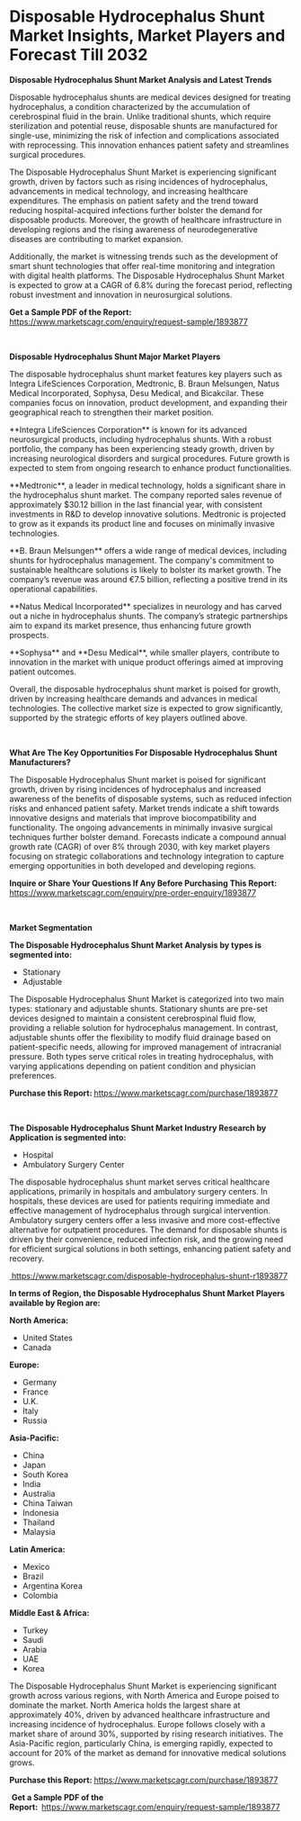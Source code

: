 <p><h1>Disposable Hydrocephalus Shunt Market Insights, Market Players and Forecast Till 2032</h1></p><p><strong>Disposable Hydrocephalus Shunt Market Analysis and Latest Trends</strong></p>
<p><p>Disposable hydrocephalus shunts are medical devices designed for treating hydrocephalus, a condition characterized by the accumulation of cerebrospinal fluid in the brain. Unlike traditional shunts, which require sterilization and potential reuse, disposable shunts are manufactured for single-use, minimizing the risk of infection and complications associated with reprocessing. This innovation enhances patient safety and streamlines surgical procedures.</p><p>The Disposable Hydrocephalus Shunt Market is experiencing significant growth, driven by factors such as rising incidences of hydrocephalus, advancements in medical technology, and increasing healthcare expenditures. The emphasis on patient safety and the trend toward reducing hospital-acquired infections further bolster the demand for disposable products. Moreover, the growth of healthcare infrastructure in developing regions and the rising awareness of neurodegenerative diseases are contributing to market expansion.</p><p>Additionally, the market is witnessing trends such as the development of smart shunt technologies that offer real-time monitoring and integration with digital health platforms. The Disposable Hydrocephalus Shunt Market is expected to grow at a CAGR of 6.8% during the forecast period, reflecting robust investment and innovation in neurosurgical solutions.</p></p>
<p><strong>Get a Sample PDF of the Report:&nbsp;</strong> <a href="https://www.marketscagr.com/enquiry/request-sample/1893877?utm_campaign=2467&utm_medium=2&utm_source=Github&utm_content=ia&utm_term=14042025&utm_id=disposable-hydrocephalus-shunt">https://www.marketscagr.com/enquiry/request-sample/1893877</a></p>
<p>&nbsp;</p>
<p><strong>Disposable Hydrocephalus Shunt Major Market Players</strong></p>
<p><p>The disposable hydrocephalus shunt market features key players such as Integra LifeSciences Corporation, Medtronic, B. Braun Melsungen, Natus Medical Incorporated, Sophysa, Desu Medical, and Bicakcilar. These companies focus on innovation, product development, and expanding their geographical reach to strengthen their market position.</p><p>**Integra LifeSciences Corporation** is known for its advanced neurosurgical products, including hydrocephalus shunts. With a robust portfolio, the company has been experiencing steady growth, driven by increasing neurological disorders and surgical procedures. Future growth is expected to stem from ongoing research to enhance product functionalities.</p><p>**Medtronic**, a leader in medical technology, holds a significant share in the hydrocephalus shunt market. The company reported sales revenue of approximately $30.12 billion in the last financial year, with consistent investments in R&D to develop innovative solutions. Medtronic is projected to grow as it expands its product line and focuses on minimally invasive technologies.</p><p>**B. Braun Melsungen** offers a wide range of medical devices, including shunts for hydrocephalus management. The company's commitment to sustainable healthcare solutions is likely to bolster its market growth. The company’s revenue was around €7.5 billion, reflecting a positive trend in its operational capabilities.</p><p>**Natus Medical Incorporated** specializes in neurology and has carved out a niche in hydrocephalus shunts. The company’s strategic partnerships aim to expand its market presence, thus enhancing future growth prospects. </p><p>**Sophysa** and **Desu Medical**, while smaller players, contribute to innovation in the market with unique product offerings aimed at improving patient outcomes. </p><p>Overall, the disposable hydrocephalus shunt market is poised for growth, driven by increasing healthcare demands and advances in medical technologies. The collective market size is expected to grow significantly, supported by the strategic efforts of key players outlined above.</p></p>
<p>&nbsp;</p>
<p><strong>What Are The Key Opportunities For Disposable Hydrocephalus Shunt Manufacturers?</strong></p>
<p><p>The Disposable Hydrocephalus Shunt market is poised for significant growth, driven by rising incidences of hydrocephalus and increased awareness of the benefits of disposable systems, such as reduced infection risks and enhanced patient safety. Market trends indicate a shift towards innovative designs and materials that improve biocompatibility and functionality. The ongoing advancements in minimally invasive surgical techniques further bolster demand. Forecasts indicate a compound annual growth rate (CAGR) of over 8% through 2030, with key market players focusing on strategic collaborations and technology integration to capture emerging opportunities in both developed and developing regions.</p></p>
<p><strong>Inquire or Share Your Questions If Any Before Purchasing This Report:</strong> <a href="https://www.marketscagr.com/enquiry/pre-order-enquiry/1893877?utm_campaign=2467&utm_medium=2&utm_source=Github&utm_content=ia&utm_term=14042025&utm_id=disposable-hydrocephalus-shunt">https://www.marketscagr.com/enquiry/pre-order-enquiry/1893877</a></p>
<p>&nbsp;</p>
<p><strong>Market Segmentation</strong></p>
<p><strong>The Disposable Hydrocephalus Shunt Market Analysis by types is segmented into:</strong></p>
<p><ul><li>Stationary</li><li>Adjustable</li></ul></p>
<p><p>The Disposable Hydrocephalus Shunt Market is categorized into two main types: stationary and adjustable shunts. Stationary shunts are pre-set devices designed to maintain a consistent cerebrospinal fluid flow, providing a reliable solution for hydrocephalus management. In contrast, adjustable shunts offer the flexibility to modify fluid drainage based on patient-specific needs, allowing for improved management of intracranial pressure. Both types serve critical roles in treating hydrocephalus, with varying applications depending on patient condition and physician preferences.</p></p>
<p><strong>Purchase this Report:&nbsp;</strong><a href="https://www.marketscagr.com/purchase/1893877?utm_campaign=2467&utm_medium=2&utm_source=Github&utm_content=ia&utm_term=14042025&utm_id=disposable-hydrocephalus-shunt">https://www.marketscagr.com/purchase/1893877</a></p>
<p>&nbsp;</p>
<p><strong>The Disposable Hydrocephalus Shunt Market Industry Research by Application is segmented into:</strong></p>
<p><ul><li>Hospital</li><li>Ambulatory Surgery Center</li></ul></p>
<p><p>The disposable hydrocephalus shunt market serves critical healthcare applications, primarily in hospitals and ambulatory surgery centers. In hospitals, these devices are used for patients requiring immediate and effective management of hydrocephalus through surgical intervention. Ambulatory surgery centers offer a less invasive and more cost-effective alternative for outpatient procedures. The demand for disposable shunts is driven by their convenience, reduced infection risk, and the growing need for efficient surgical solutions in both settings, enhancing patient safety and recovery.</p></p>
<p><a href="https://www.marketscagr.com/disposable-hydrocephalus-shunt-r1893877?utm_campaign=2467&utm_medium=2&utm_source=Github&utm_content=ia&utm_term=14042025&utm_id=disposable-hydrocephalus-shunt">&nbsp;https://www.marketscagr.com/disposable-hydrocephalus-shunt-r1893877</a></p>
<p><strong>In terms of Region, the Disposable Hydrocephalus Shunt Market Players available by Region are:</strong></p>
<p>
    <p> <strong> North America: </strong>
        <ul>
            <li>United States</li>
            <li>Canada</li>
        </ul>
        </p> 
    <p> <strong> Europe: </strong>
        <ul>
            <li>Germany</li>
            <li>France</li>
            <li>U.K.</li>
            <li>Italy</li>
            <li>Russia</li>
        </ul>
        </p> 
    <p> <strong> Asia-Pacific: </strong>
        <ul>
            <li>China</li>
            <li>Japan</li>
            <li>South Korea</li>
            <li>India</li>
            <li>Australia</li>
            <li>China Taiwan</li>
            <li>Indonesia</li>
            <li>Thailand</li>
            <li>Malaysia</li>
        </ul>
        </p> 
    <p> <strong> Latin America: </strong>
        <ul>
            <li>Mexico</li>
            <li>Brazil</li>
            <li>Argentina Korea</li>
            <li>Colombia</li>
        </ul>
        </p> 
    <p> <strong> Middle East & Africa: </strong>
        <ul>
            <li>Turkey</li>
            <li>Saudi</li>
            <li>Arabia</li>
            <li>UAE</li>
            <li>Korea</li>
        </ul>
    </p>
    </p>
<p><p>The Disposable Hydrocephalus Shunt Market is experiencing significant growth across various regions, with North America and Europe poised to dominate the market. North America holds the largest share at approximately 40%, driven by advanced healthcare infrastructure and increasing incidence of hydrocephalus. Europe follows closely with a market share of around 30%, supported by rising research initiatives. The Asia-Pacific region, particularly China, is emerging rapidly, expected to account for 20% of the market as demand for innovative medical solutions grows.</p></p>
<p><strong>Purchase this Report: </strong><a href="https://www.marketscagr.com/purchase/1893877?utm_campaign=2467&utm_medium=2&utm_source=Github&utm_content=ia&utm_term=14042025&utm_id=disposable-hydrocephalus-shunt">https://www.marketscagr.com/purchase/1893877</a></p>
<p>&nbsp;<strong>Get a Sample PDF of the Report:&nbsp;&nbsp;</strong><a href="https://www.marketscagr.com/enquiry/request-sample/1893877?utm_campaign=2467&utm_medium=2&utm_source=Github&utm_content=ia&utm_term=14042025&utm_id=disposable-hydrocephalus-shunt">https://www.marketscagr.com/enquiry/request-sample/1893877</a></p>
<p><strong></strong></p>
<p><p></p><p></p><p></p></p>